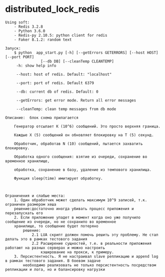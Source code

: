 # distributed_lock_redis

    Using soft:
        - Redis 3.2.8
        - Python 3.6.0
        - Redis-py 2.10.5: python client for redis
        - Faker 8.1.2: random text

    Запуск:
        $ python  app_start.py [-h] [--getErrors GETERRORS] [--host HOST] [--port PORT]
                    [--db DB] [--cleanTemp CLEANTEMP]
         -h: show help info

         --host: host of redis. Default: "localhost"

         --port: port of redis. Default 6379

         --db: current db of redis. Default: 0

         --getErrors: get error mode. Return all error messages

         --cleanTemp: clean temp messages from db mode

    Описание:  блок схема прилагается

        Генератор отсылает K (10^6) сообщений. Это просто верхняя граница.

        Каждые X (5) сообщений он обновляет блокировку на T (5) секунд.

        Обработчик, обработав N (10) сообщений, пытается захватить блокировку.

        Обработка одного сообщения: взятие из очереди, сохранение во временное хранилище,

        обработка, сохранение в базу, удаление из темпового хранилища.

        Функция sleep(time) имитирует обработку.



    Ограничения и слабые места:
        1. Один обработчик может сделать максимум 10^9 записей, т.к. ограничен размером хеша
        решение:достаточно иногда убивать процесс приложения и перезапускать его
        2. Если приложение упадет в момент когда оно уже получило сообщение из очереди, но не сохранило во временное
        хранилище, то сообщение будет потеряно
            решение:
                2.1 LUA скрипт должен помочь решить эту проблему. Не стал делать это в рамках тестового задания
                2.2 Расширение сущностей, т.е. в реальности приложения работают на разных серверах и можно настроить
                    кэширование на прокси, к примеру.
        3. Персистентность. Я не настраивал slave репликацию и append log в рамках тестового задания. В боевом задаче
            необходимо реализовать не только персистентность посредством репликации и лога, но и балансировку нагрузки




